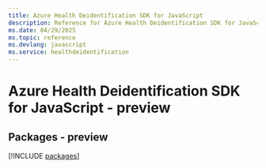 ```yaml
---
title: Azure Health Deidentification SDK for JavaScript
description: Reference for Azure Health Deidentification SDK for JavaScript
ms.date: 04/29/2025
ms.topic: reference
ms.devlang: javascript
ms.service: healthdeidentification
---
```

# Azure Health Deidentification SDK for JavaScript - preview
## Packages - preview
[!INCLUDE [packages](health-deidentification-index.md)]